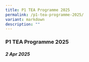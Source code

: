 ```yaml
---
title: P1 TEA Programme 2025
permalink: /p1-tea-programme-2025/
variant: markdown
description: ""
---
```

### **P1 TEA Programme 2025**

##### 2 Apr 2025